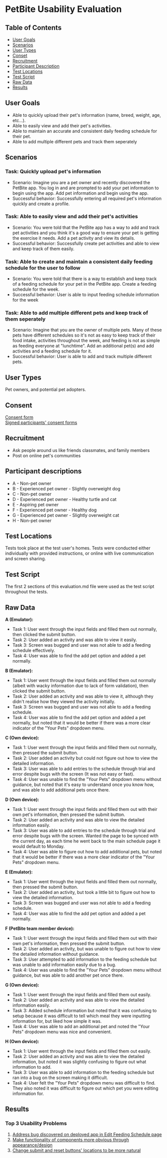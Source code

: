 # PetBite Usability Evaluation

## Table of Contents
* [User Goals](#user-goals)
* [Scenarios](#scenarios)
* [User Types](#user-types)
* [Conset](#consent)
* [Recruitment](#recruitment)
* [Participant Description](#participant-descriptions)
* [Test Locations](#test-locations)
* [Test Script](#test-script)
* [Raw Data](#raw-data)
* [Results](#results)



## User Goals
- Able to quickly upload their pet's information (name, breed, weight, age, etc...).
- Able to easily view and add their pet's activities.
- Able to maintain an accurate and consistent daily feeding schedule for their pet.
- Able to add multiple different pets and track them seperately

## Scenarios
### Task: Quickly upload pet's information

- Scenario: Imagine you are a pet owner and recently discovered the PetBite app. You log in and are prompted to add your pet information to begin using the app. Add pet information and begin using the app. 
- Successful behavior: Successfully entering all required pet's information quickly and create a profile.

### Task: Able to easily view and add their pet's activities

- Scenario: You were told that the PetBite app has a way to add and track pet activities and you think it's a good way to ensure your pet is getting the exercise it needs. Add a pet activity and view its details. 
- Successful behavior: Successfully create pet activities and able to view and keep track of them easily.

### Task: Able to create and maintain a consistent daily feeding schedule for the user to follow 

- Scenario: You were told that there is a way to establish and keep track of a feeding schedule for your pet in the PetBite app. Create a feeding schedule for the week.
- Successful behavior: User is able to input feeding schedule information for the week

### Task: Able to add multiple different pets and keep track of them seperately

- Scenario: Imagine that you are the owner of multiple pets. Many of these pets have different schedules so it's not as easy to keep track of their food intake, activities throughout the week, and feeding is not as simple as feeding everyone at "lunchtime". Add an additional pet(s) and add activities and a feeding schedule for it. 
- Successful behavior: User is able to add and track multiple different pets. 

## User Types
Pet owners, and potential pet adopters.

## Consent

[Consent form](consent/Recording_consent_form_PetBite.pdf)
<br>
[Signed participants' consent forms](https://github.com/PetBite/petbite.github.io/tree/main/consent)


## Recruitment
- Ask people around us like friends classmates, and family members
- Post on online pet's communities

## Participant descriptions
- A - Non-pet owner
- B - Experienced pet owner - Slightly overweight dog
- C - Non-pet owner
- D - Experienced pet owner - Healthy turtle and cat
- E - Aspiring pet owner
- F - Experienced pet owner - Healthy dog
- G - Experienced pet owner - Slightly overweight cat
- H - Non-pet owner

## Test Locations

Tests took place at the test user's homes. Tests were conducted either individually with provided instructions, or online with live communication and screen sharing. 

## Test Script

The first 2 sections of this evaluation.md file were used as the test script throughout the tests. 

## Raw Data

<b> A (Emulator): </b>
- Task 1: User went through the input fields and filled them out normally, then clicked the submit button. 
- Task 2: User added an activity and was able to view it easily. 
- Task 3: Screen was bugged and user was not able to add a feeding schedule effectively. 
- Task 4: User was able to find the add pet option and added a pet normally.

<b> B (Emulator): </b>
- Task 1: User went through the input fields and filled them out normally (albeit with wacky information due to lack of form validation), then clicked the submit button. 
- Task 2: User added an activity and was able to view it, although they didn't realise how they viewed the activity initially.
- Task 3: Screen was bugged and user was not able to add a feeding schedule. 
- Task 4: User was able to find the add pet option and added a pet normally, but noted that it would be better if there was a more clear indicator of the "Your Pets" dropdown menu.

<b> C (Own device): </b>
- Task 1: User went through the input fields and filled them out normally, then pressed the submit button. 
- Task 2: User added an activity but could not figure out how to view the detailed information. 
- Task 3: User was able to add entries to the schedule through trial and error despite bugs with the screen (It was not easy or fast). 
- Task 4: User was unable to find the "Your Pets" dropdown menu without guidance, but noted that it's easy to understand once you know how, and was able to add additional pets once there. 

<b> D (Own device): </b>
- Task 1: User went through the input fields and filled them out with their own pet's information, then pressed the submit button. 
- Task 2: User added an activity and was able to view the detailed information easily.  
- Task 3: User was able to add entries to the schedule through trial and error despite bugs with the screen. Wanted the page to be synced with the current day, as each time he went back to the main schedule page it would default to Monday. 
- Task 4: User was able to figure out how to add additional pets, but noted that it would be better if there was a more clear indicator of the "Your Pets" dropdown menu.

<b> E (Emulator): </b>
- Task 1: User went through the input fields and filled them out normally, then pressed the submit button. 
- Task 2: User added an activity, but took a little bit to figure out how to view the detailed information.
- Task 3: Screen was bugged and user was not able to add a feeding schedule. 
- Task 4: User was able to find the add pet option and added a pet normally. 

<b> F (PetBite team member device): </b>
- Task 1: User went through the input fields and filled them out with their own pet's information, then pressed the submit button. 
- Task 2: User added an activity, but was unable to figure out how to view the detailed information without guidance. 
- Task 3: User attempted to add information to the feeding schedule but was unable to add information easily due to a bug. 
- Task 4: User was unable to find the "Your Pets" dropdown menu without guidance, but was able to add another pet once there.

<b> G (Own device): </b>
- Task 1: User went through the input fields and filled them out easily. 
- Task 2: User added an activity and was able to view the detailed information easily. 
- Task 3: Added schedule information but noted that it was confusing to setup because it was difficult to tell which meal they were inputting information for, but liked how simple it was. 
- Task 4: User was able to add an additional pet and noted the "Your Pets" dropdown menu was nice and convenient.

<b> H (Own device): </b>
- Task 1: User went through the input fields and filled them out easily. 
- Task 2: User added an activity and was able to view the detailed information, but noted it was slightly confusing to figure out what information to add. 
- Task 3: User was able to add information to the feeding schedule but ran into a bug on the screen making it difficult. 
- Task 4: User felt the "Your Pets" dropdown menu was difficult to find. They also noted it was difficult to figure out which pet you were editing information for. 

## Results

### Top 3 Usability Problems
1. [Address bug discovered on deployed app in Edit Feeding Schedule page](https://github.com/PetBite/app/issues/112)
2. [Make functionality of components more obvious through appearance/design](https://github.com/PetBite/app/issues/113)
3. [Change submit and reset buttons' locations to be more natural](https://github.com/PetBite/app/issues/114)
